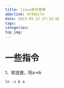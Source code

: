 ```yaml
---
title: linux命令使用
abbrlink: 4745bc7e
date: 2023-05-22 17:14:16
tags:
categories:
top_img:
---
```


# 一些指令

1、软连接，将a->b

```
ln -s b a
```

